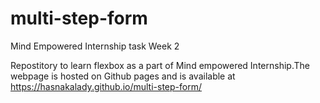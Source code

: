 # multi-step-form
Mind Empowered Internship task Week 2

Repostitory to learn flexbox as a part of Mind empowered Internship.The webpage is hosted on Github pages and is available at https://hasnakalady.github.io/multi-step-form/
